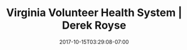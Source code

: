 ---
weight: 1
title: "Virginia Volunteer Health System | Derek Royse"
description: "Maintenence and new features for statewide volunteer healthcare system."
nav_heading: "Virginia Volunteer Health System"
thumbnail: "vvhsbig.png"
site_url: "/HugoResume/vvhs"
case_short_title: "VVHS"
case_title: "Virginia Volunteer Health System"
case_subtitle: "Web Application (Coldfusion)"
case_description: "New features, upgrades, and maintenance of the Virginia Volunteer Healthcare System."
case_feature_img: "vvhsbig.png"
case_summary: "The Virginia Volunteer Health System (VVHS) is a web-based information, alerting and credentialing system used by local Medical Reserve Corps Coordinators and health districts for the management of medical and support volunteers who desire to support public health emergencies and daily public health activities in Virginia. There are currently more than 30,000 volunteers registered in VVHS and coordinators can use this system to find, alert, and track volunteers using a variety of filters, groups, and roles."
case_summary2: "Health professionals and non-medical volunteers are encouraged to join. Volunteers will receive various training offerings in all-hazards training as well as specific health events. VVHS is used by Virginia Medical Reserve Corps units and local health districts. The Virginia Department of Health and local health districts work closely with other emergency response groups, such as the Red Cross, Salvation Army, Community Emergency Response Teams (CERT), Citizen Corps partners and others to coordinate volunteers in an emergency. This coordination allows these groups to work together with VDH to address our communities' needs."
case_summary3: "Throughout my time at SiteVision I have been responsible for maintaining the VVHS application, ensuring that alerts are delivered as quickly and efficiently as possible, as well as maintaining the application's cybersecurity posture to protect PII and data integrity. I have also completed a large number of upgrades and new features for the application, some of which include an overhaul to the volunteer dashboard, a responsive redesign of the entire application, and numerous updates to assist volunteer coordinators in importing and exporting large amount of data about volunteers and their deployments and training."
case_summary4: "Many updates to the core application functionality were made in order to suppor the large influx of volunteers during the state's COVID response beginning in 2020. As SiteVision's lead developer, I worked with statewide volunteer coordinators to understand their needs and rapidly deploy updates that allowed them to process volunteers more quickly and to collect volunteer vaccination and immunization training data. These features provided Virginia with the tools necessary to support the largest state Medical Reserve Corps deployment during the COVID crisis." 
team: ["Derek Royse"]
roles: ["Coldfusion", "MS SQL", "Bootstrap"]
methods: ["HTML", "CSS", "Javascript"]
# button_links:
#     - link: "https://vvhs.vamrc.org/"
#       img: "eyeball.svg"
#       text: "Visit Site"
date: 2017-10-15T03:29:08-07:00
draft: false
---